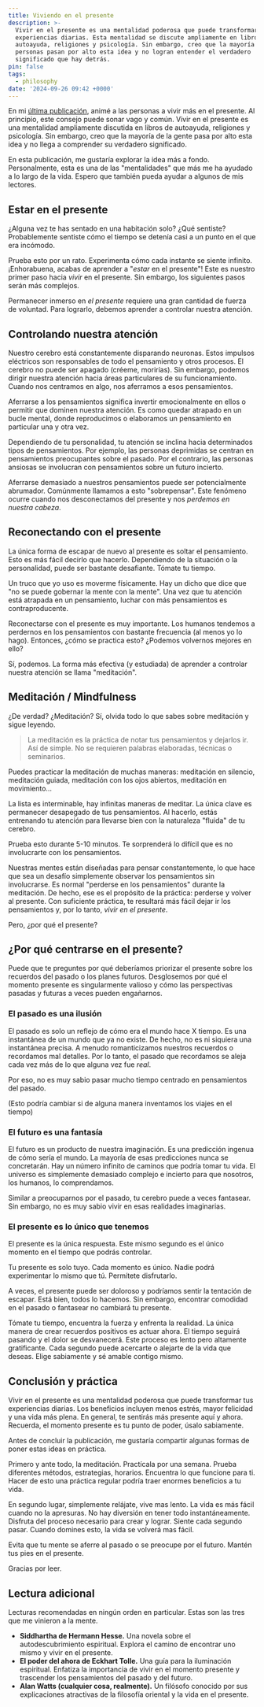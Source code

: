```yaml
---
title: Viviendo en el presente
description: >-
  Vivir en el presente es una mentalidad poderosa que puede transformar tus
  experiencias diarias. Esta mentalidad se discute ampliamente en libros de
  autoayuda, religiones y psicología. Sin embargo, creo que la mayoría de las
  personas pasan por alto esta idea y no logran entender el verdadero
  significado que hay detrás.
pin: false
tags:
  - philosophy
date: '2024-09-26 09:42 +0000'
---
```


En mi [última publicación](https://monkeyandres.com//es/posts/the-nature-of-technology/), animé a las personas a vivir más en el presente. Al principio, este consejo puede sonar vago y común. Vivir en el presente es una mentalidad ampliamente discutida en libros de autoayuda, religiones y psicología. Sin embargo, creo que la mayoría de la gente pasa por alto esta idea y no llega a comprender su verdadero significado.

En esta publicación, me gustaría explorar la idea más a fondo. Personalmente, esta es una de las "mentalidades" que más me ha ayudado a lo largo de la vida. Espero que también pueda ayudar a algunos de mis lectores.

## Estar en el presente

¿Alguna vez te has sentado en una habitación solo? ¿Qué sentiste? Probablemente sentiste cómo el tiempo se detenía casi a un punto en el que era incómodo.

Prueba esto por un rato. Experimenta cómo cada instante se siente infinito. ¡Enhorabuena, acabas de aprender a "_estar_ en el presente"! Este es nuestro primer paso hacia _vivir_ en el presente. Sin embargo, los siguientes pasos serán más complejos.

Permanecer inmerso en _el presente_ requiere una gran cantidad de fuerza de voluntad. Para lograrlo, debemos aprender a controlar nuestra atención.

## Controlando nuestra atención

Nuestro cerebro está constantemente disparando neuronas. Estos impulsos eléctricos son responsables de todo el pensamiento y otros procesos. El cerebro no puede ser apagado (créeme, morirías). Sin embargo, podemos dirigir nuestra atención hacia áreas particulares de su funcionamiento. Cuando nos centramos en algo, nos aferramos a esos pensamientos.

Aferrarse a los pensamientos significa invertir emocionalmente en ellos o permitir que dominen nuestra atención. Es como quedar atrapado en un bucle mental, donde reproducimos o elaboramos un pensamiento en particular una y otra vez.

Dependiendo de tu personalidad, tu atención se inclina hacia determinados tipos de pensamientos. Por ejemplo, las personas deprimidas se centran en pensamientos preocupantes sobre el pasado. Por el contrario, las personas ansiosas se involucran con pensamientos sobre un futuro incierto.

Aferrarse demasiado a nuestros pensamientos puede ser potencialmente abrumador. Comúnmente llamamos a esto "sobrepensar". Este fenómeno ocurre cuando nos desconectamos del presente y nos _perdemos en nuestra cabeza_.

## Reconectando con el presente

La única forma de escapar de nuevo al presente es soltar el pensamiento. Esto es más fácil decirlo que hacerlo. Dependiendo de la situación o la personalidad, puede ser bastante desafiante. Tómate tu tiempo.

Un truco que yo uso es moverme físicamente. Hay un dicho que dice que "no se puede gobernar la mente con la mente". Una vez que tu atención está atrapada en un pensamiento, luchar con más pensamientos es contraproducente.

Reconectarse con el presente es muy importante. Los humanos tendemos a perdernos en los pensamientos con bastante frecuencia (al menos yo lo hago). Entonces, ¿cómo se practica esto? ¿Podemos volvernos mejores en ello?

Sí, podemos. La forma más efectiva (y estudiada) de aprender a controlar nuestra atención se llama "meditación".

## Meditación / Mindfulness

¿De verdad? ¿Meditación? Sí, olvida todo lo que sabes sobre meditación y sigue leyendo.

> La meditación es la práctica de notar tus pensamientos y dejarlos ir. Así de simple. No se requieren palabras elaboradas, técnicas o seminarios.

Puedes practicar la meditación de muchas maneras: meditación en silencio, meditación guiada, meditación con los ojos abiertos, meditación en movimiento…

La lista es interminable, hay infinitas maneras de meditar. La única clave es permanecer desapegado de tus pensamientos. Al hacerlo, estás entrenando tu atención para llevarse bien con la naturaleza "fluida" de tu cerebro.

Prueba esto durante 5-10 minutos. Te sorprenderá lo difícil que es no involucrarte con los pensamientos.

Nuestras mentes están diseñadas para pensar constantemente, lo que hace que sea un desafío simplemente observar los pensamientos sin involucrarse. Es normal "perderse en los pensamientos" durante la meditación. De hecho, ese es el propósito de la práctica: perderse y volver al presente. Con suficiente práctica, te resultará más fácil dejar ir los pensamientos y, por lo tanto, _vivir en el presente_.

Pero, ¿por qué el presente?

## ¿Por qué centrarse en el presente?

Puede que te preguntes por qué deberíamos priorizar el presente sobre los recuerdos del pasado o los planes futuros. Desglosemos por qué el momento presente es singularmente valioso y cómo las perspectivas pasadas y futuras a veces pueden engañarnos.

### El pasado es una ilusión

El pasado es solo un reflejo de cómo era el mundo hace X tiempo. Es una instantánea de un mundo que ya no existe. De hecho, no es ni siquiera una instantánea precisa. A menudo romanticizamos nuestros recuerdos o recordamos mal detalles. Por lo tanto, el pasado que recordamos se aleja cada vez más de lo que alguna vez fue _real_.

Por eso, no es muy sabio pasar mucho tiempo centrado en pensamientos del pasado.

(Esto podría cambiar si de alguna manera inventamos los viajes en el tiempo)

### El futuro es una fantasía

El futuro es un producto de nuestra imaginación. Es una predicción ingenua de cómo sería el mundo. La mayoría de esas predicciones nunca se concretarán. Hay un número infinito de caminos que podría tomar tu vida. El universo es simplemente demasiado complejo e incierto para que nosotros, los humanos, lo comprendamos.

Similar a preocuparnos por el pasado, tu cerebro puede a veces fantasear. Sin embargo, no es muy sabio vivir en esas realidades imaginarias.

### El presente es lo único que tenemos

El presente es la única respuesta. Este mismo segundo es el único momento en el tiempo que podrás controlar.

Tu presente es solo tuyo. Cada momento es único. Nadie podrá experimentar lo mismo que tú. Permítete disfrutarlo.

A veces, el presente puede ser doloroso y podríamos sentir la tentación de escapar. Está bien, todos lo hacemos. Sin embargo, encontrar comodidad en el pasado o fantasear no cambiará tu presente.

Tómate tu tiempo, encuentra la fuerza y enfrenta la realidad. La única manera de crear recuerdos positivos es actuar ahora. El tiempo seguirá pasando y el dolor se desvanecerá. Este proceso es lento pero altamente gratificante. Cada segundo puede acercarte o alejarte de la vida que deseas. Elige sabiamente y sé amable contigo mismo.

## Conclusión y práctica

Vivir en el presente es una mentalidad poderosa que puede transformar tus experiencias diarias. Los beneficios incluyen menos estrés, mayor felicidad y una vida más plena. En general, te sentirás más presente aquí y ahora. Recuerda, el momento presente es tu punto de poder, úsalo sabiamente.

Antes de concluir la publicación, me gustaría compartir algunas formas de poner estas ideas en práctica.

Primero y ante todo, la meditación. Practícala por una semana. Prueba diferentes métodos, estrategias, horarios. Encuentra lo que funcione para ti. Hacer de esto una práctica regular podría traer enormes beneficios a tu vida.

En segundo lugar, simplemente relájate, vive mas lento. La vida es más fácil cuando no la apresuras. No hay diversión en tener todo instantáneamente. Disfruta del proceso necesario para crear y lograr. Siente cada segundo pasar. Cuando domines esto, la vida se volverá mas fácil.

Evita que tu mente se aferre al pasado o se preocupe por el futuro. Mantén tus pies en el presente.

Gracias por leer.

## Lectura adicional

Lecturas recomendadas en ningún orden en particular. Estas son las tres que me vinieron a la mente.

- **Siddhartha de Hermann Hesse.** Una novela sobre el autodescubrimiento espiritual. Explora el camino de encontrar uno mismo y vivir en el presente.
- **El poder del ahora de Eckhart Tolle.** Una guía para la iluminación espiritual. Enfatiza la importancia de vivir en el momento presente y trascender los pensamientos del pasado y del futuro.
- **Alan Watts (cualquier cosa, realmente).** Un filósofo conocido por sus explicaciones atractivas de la filosofía oriental y la vida en el presente.
